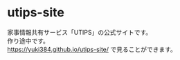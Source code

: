 # utips-site
家事情報共有サービス「UTIPS」の公式サイトです。<br>
作り途中です。<br>
https://yuki384.github.io/utips-site/
で見ることができます。

